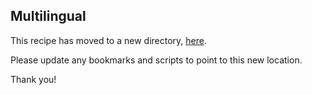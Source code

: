 ## Multilingual

This recipe has moved to a new directory, [here](https://github.com/meta-llama/llama-cookbook/tree/main/end-to-end-use-cases/multilingual).

Please update any bookmarks and scripts to point to this new location.


Thank you!
